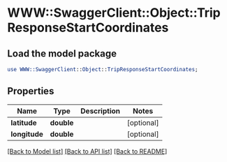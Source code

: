 # WWW::SwaggerClient::Object::TripResponseStartCoordinates

## Load the model package
```perl
use WWW::SwaggerClient::Object::TripResponseStartCoordinates;
```

## Properties
Name | Type | Description | Notes
------------ | ------------- | ------------- | -------------
**latitude** | **double** |  | [optional] 
**longitude** | **double** |  | [optional] 

[[Back to Model list]](../README.md#documentation-for-models) [[Back to API list]](../README.md#documentation-for-api-endpoints) [[Back to README]](../README.md)


